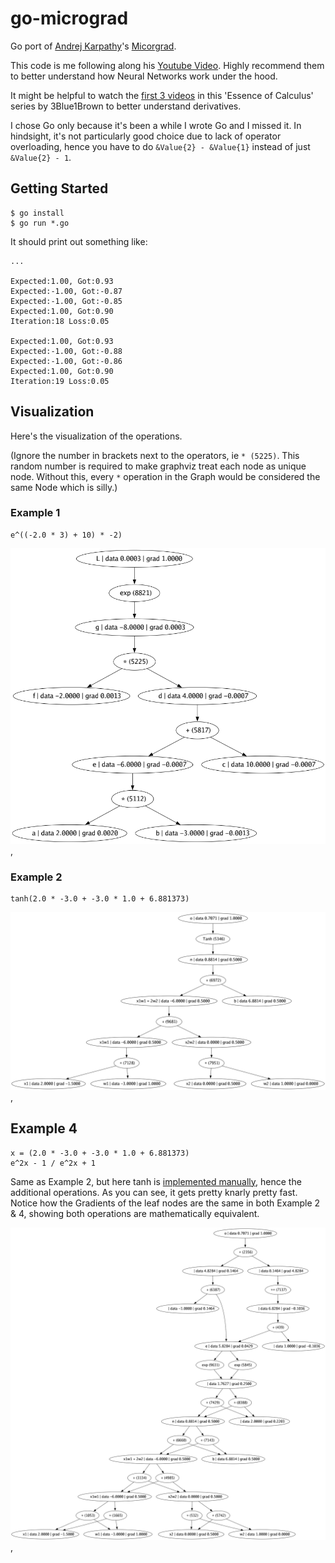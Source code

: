 # go-micrograd

Go port of [Andrej Karpathy](https://karpathy.ai)'s [Micorgrad](https://github.com/karpathy/micrograd).

This code is me following along his [Youtube Video](https://www.youtube.com/watch?v=VMj-3S1tku0&list=PLAqhIrjkxbuWI23v9cThsA9GvCAUhRvKZ). Highly recommend them to better understand how Neural Networks work under the hood.

It might be helpful to watch the [first 3 videos](https://www.3blue1brown.com/topics/calculus) in this 'Essence of Calculus' series by 3Blue1Brown to better understand derivatives.

I chose Go only because it's been a while I wrote Go and I missed it. In hindsight, it's not particularly good choice due to lack of operator overloading, hence you have to do `&Value{2} - &Value{1}` instead of just `&Value{2} - 1`.

## Getting Started

```
$ go install
$ go run *.go
```

It should print out something like:

```
...

Expected:1.00, Got:0.93
Expected:-1.00, Got:-0.87
Expected:-1.00, Got:-0.85
Expected:1.00, Got:0.90
Iteration:18 Loss:0.05

Expected:1.00, Got:0.93
Expected:-1.00, Got:-0.88
Expected:-1.00, Got:-0.86
Expected:1.00, Got:0.90
Iteration:19 Loss:0.05
```

## Visualization

Here's the visualization of the operations.

(Ignore the number in brackets next to the operators, ie `* (5225)`. This random number is required to make graphviz treat each node as unique node. Without this, every `*` operation in the Graph would be considered the same Node which is silly.)

### Example 1

```
e^((-2.0 * 3) + 10) * -2)
```

[<img src="graph1.png">](),

### Example 2

```
tanh(2.0 * -3.0 + -3.0 * 1.0 + 6.881373)
```

[<img src="graph2.png">](),

## Example 4

```
x = (2.0 * -3.0 + -3.0 * 1.0 + 6.881373)
e^2x - 1 / e^2x + 1
```

Same as Example 2, but here tanh is [implemented manually](https://en.wikipedia.org/wiki/Hyperbolic_functions#Exponential_definitions), hence the additional operations. As you can see, it gets pretty knarly pretty fast. Notice how the Gradients of the leaf nodes are the same in both Example 2 & 4, showing both operations are mathematically equivalent.

[<img src="graph4.png">](),
